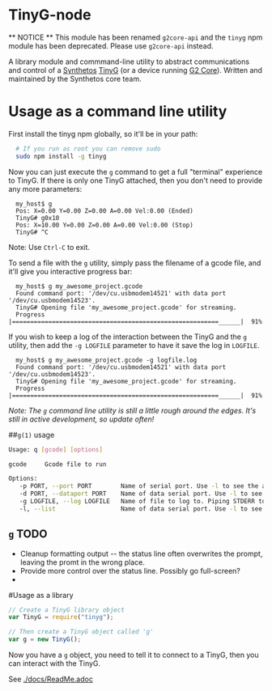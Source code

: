 # TinyG-node

** NOTICE ** This module has been renamed `g2core-api` and the `tinyg` npm module has been deprecated. Please use `g2core-api` instead.

A library module and commmand-line utility to abstract communications and control of a [Synthetos](https://www.synthetos.com/) [TinyG](https://synthetos.myshopify.com/collections/assembled-electronics/products/tinyg) (or a device running [G2 Core](https://github.com/synthetos/g2)). Written and maintained by the Synthetos core team.

# Usage as a command line utility

First install the tinyg npm globally, so it'll be in your path:

```bash
  # If you run as root you can remove sudo
  sudo npm install -g tinyg
```

Now you can just execute the `g` command to get a full "terminal" experience to TinyG. If there is only one TinyG attached, then you don't need to provide any more parameters:

```
  my_host$ g
  Pos: X=0.00 Y=0.00 Z=0.00 A=0.00 Vel:0.00 (Ended)
  TinyG# g0x10
  Pos: X=10.00 Y=0.00 Z=0.00 A=0.00 Vel:0.00 (Stop)
  TinyG# ^C
```

Note: Use `Ctrl-C` to exit.

To send a file with the `g` utility, simply pass the filename of a gcode file, and it'll give you interactive progress bar:

```
  my_host$ g my_awesome_project.gcode
  Found command port: '/dev/cu.usbmodem14521' with data port '/dev/cu.usbmodem14523'.
  TinyG# Opening file 'my_awesome_project.gcode' for streaming.
  Progress |=========================================================______|  91%
```

If you wish to keep a log of the interaction between the TinyG and the `g` utility, then add the `-g LOGFILE` parameter to have it save the log in `LOGFILE`.

```
  my_host$ g my_awesome_project.gcode -g logfile.log
  Found command port: '/dev/cu.usbmodem14521' with data port '/dev/cu.usbmodem14523'.
  TinyG# Opening file 'my_awesome_project.gcode' for streaming.
  Progress |=========================================================______|  91%
```

_Note: The `g` command line utility is still a little rough around the edges. It's still in active development, so update often!_

##`g(1)` usage

```bash
Usage: q [gcode] [options]

gcode     Gcode file to run

Options:
   -p PORT, --port PORT        Name of serial port. Use -l to see the available ports.
   -d PORT, --dataport PORT    Name of data serial port. Use -l to see the available ports.
   -g LOGFILE, --log LOGFILE   Name of file to log to. Piping STDERR to a file will do the same thing (and trump this option).  [STDERR]
   -l, --list                  Name of data serial port. Use -l to see the available ports.
```

## `g` TODO

* Cleanup formatting output -- the status line often overwrites the prompt, leaving the promt in the wrong place.
* Provide more control over the status line. Possibly go full-screen?
*


#Usage as a library

```javascript
// Create a TinyG library object
var TinyG = require("tinyg");

// Then create a TinyG object called 'g'
var g = new TinyG();
```

Now you have a `g` object, you need to tell it to connect to a TinyG, then you can interact with the TinyG.

See [./docs/ReadMe.adoc](./docs/ReadMe.adoc)
